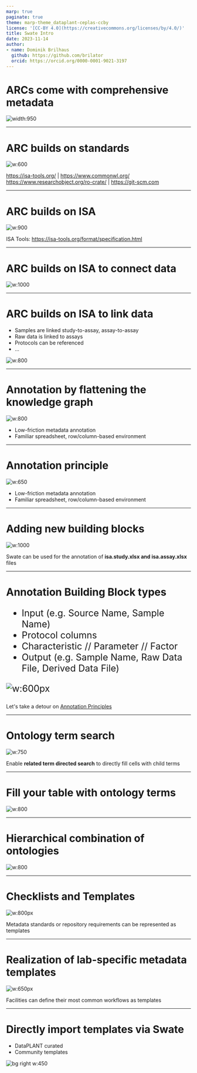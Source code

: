 ```yaml
---
marp: true
paginate: true
theme: marp-theme_dataplant-ceplas-ccby
license: '[CC-BY 4.0](https://creativecommons.org/licenses/by/4.0/)'
title: Swate Intro
date: 2023-11-14
author:
- name: Dominik Brilhaus
  github: https://github.com/brilator
  orcid: https://orcid.org/0000-0001-9021-3197
---
```



# ARCs come with comprehensive metadata

![width:950](./../../public/images-tm/arc-fillwithdata-seq6.png)

---

# ARC builds on standards

![w:600](./../../public/images-tm/arc-buildsonstandards3.png)

<span class="footer-reference">https://isa-tools.org/ | https://www.commonwl.org/
https://www.researchobject.org/ro-crate/ | https://git-scm.com</span>

---
 
# ARC builds on ISA

![w:900](./../../public/images-tm/isamodel-arc01-img01.svg)

<span class="footer-reference">ISA Tools: https://isa-tools.org/format/specification.html</span>

---

# ARC builds on ISA to connect data

![w:1000](./../../public/images-tm/isamodel-arc01-img02.svg)

---

# ARC builds on ISA to link data

<div class="two-columns">

  <div>

  - Samples are linked study-to-assay, assay-to-assay
  - Raw data is linked to assays
  - Protocols can be referenced
  - ...

  </div>

  <div>
  
  ![w:800](./../../public/images-tm/isamodel-arc01-img02.svg)
  
  </div>
</div>



---

# Annotation by flattening the knowledge graph

![w:800](./../../public/images-tm/swate-parentchildterm.svg)

- Low-friction metadata annotation
- Familiar spreadsheet, row/column-based environment

---

# Annotation principle

![w:650](./../../public/images-tm/swate-parentchildterm2.svg)

- Low-friction metadata annotation
- Familiar spreadsheet, row/column-based environment

---

# Adding new building blocks

![w:1000](./../../public/images-tm/swate-a-newbuildingblocks.png)

Swate can be used for the annotation of **isa.study.xlsx and isa.assay.xlsx** files

---

# Annotation Building Block types

<div class="two-columns" style="font-size: 25px">
  
  <div>
  
- Input (e.g. Source Name, Sample Name)
- Protocol columns
- Characteristic // Parameter // Factor
- Output (e.g. Sample Name, Raw Data File, Derived Data File)

</div>
  
  <div>
  
  ![w:600px](./../../public/images-tm/swate-a-overview.png)
    
  </div>
</div>


Let's take a detour on [Annotation Principles](https://nfdi4plants.org/nfdi4plants.knowledgebase/docs/teaching-materials/units/AnnotationPrinciples/isa_AnnotationPrinciples-slides.html)

---

# Ontology term search

<style scoped>
h1{
  text-align: left
}
section {
  text-align: center;
}
</style>

![w:750](./../../public/images-tm/swate-a-ontologytermsearch.png)

Enable **related term directed search** to directly fill cells with child terms

---

# Fill your table with ontology terms

![w:800](./../../public/images-tm/swate-a-ontologytermsearch2.png)

---

# Hierarchical combination of ontologies

![w:800](./../../public/images-tm/swate-ontologycombination.svg)

---

# Checklists and Templates

![w:800px](./../../public/images-tm/swate-templateschecklists.svg)

Metadata standards or repository requirements can be represented as templates

---

# Realization of lab-specific metadata templates

![w:650px](./../../public/images-tm/swate-metadatatemplates.png)

Facilities can define their most common workflows as templates

<style scoped>
h1{
  text-align: left
}
section {
  text-align: center;
}
</style>

---

# Directly import templates via Swate

- DataPLANT curated
- Community templates

![bg right w:450](./../../public/images-tm/swate-a-templates.png)
